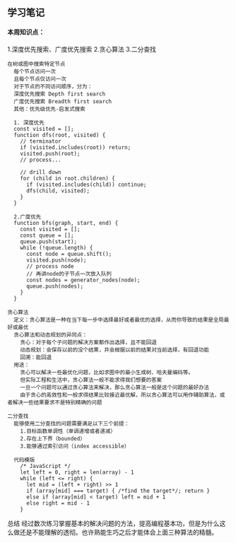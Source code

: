 ## 学习笔记
    
#### 本周知识点：
    
  1.深度优先搜索、广度优先搜索
  2.贪心算法
  3.二分查找

    在树或图中搜索特定节点
      每个节点访问一次
      且每个节点仅访问一次
      对于节点的不同访问顺序，分为：
      深度优先搜索 Depth first search
      广度优先搜索 Breadth first search
      其他：优先级优先-启发式搜索

      1. 深度优先
      const visited = [];
      function dfs(root, visited) {
        // terminator
        if (visited.includes(root)) return;
        visited.push(root);
        // process...

        // drill down
        for (child in root.children) {
          if (visited.includes(child)) continue;
          dfs(child, visited);
        }
      }

      2.广度优先
      function bfs(graph, start, end) {
        const visited = [];
        const queue = [];
        queue.push(start);
        while (!queue.length) {
          const node = queue.shift();
          visited.push(node);
          // process node
          // 再讲node的子节点一次放入队列
          const nodes = generator_nodes(node);
          queue.push(nodes);
        }
      }

    贪心算法
      定义：贪心算法是一种在当下每一步中选择最好或者最优的选择，从而你导致的结果是全局最好或最优
      贪心算法和动态规划的异同点：
        贪心：对于每个子问题的解决方案都作出选择，且不能回退
        动态规划：会保存以前的没个结果，并会根据以前的结果对当前选择，有回退功能
        回溯：能回退
      用途：
        贪心可以解决一些最优化问题，比如求图中的最小生成树、哈夫曼编码等。
        但实际工程和生活中，贪心算法一般不能求得我们想要的答案
        一旦一个问题可以通过贪心算法来解决，那么贪心算法一般是这个问题的最好办法
        由于贪心的高效性和一般求得结果比较接近最优解，所以贪心算法可以用作辅助算法，或者解决一些结果要求不是特别精确的问题
    
    二分查找
      能够使用二分查找的问题需要满足以下三个前提：
        1.目标函数单调性（单调递增或者递减）
        2.存在上下界（bounded）
        3.能够通过索引访问（index accessible）
      
      代码模版
        /* JavaScript */
        let left = 0, right = len(array) - 1
        while (left <= right) {
          let mid = (left + right) >> 1
          if (array[mid] === target) { /*find the target*/; return }
          else if (array[mid] < target) left = mid + 1
          else right = mid - 1
        }
        
  总结
    经过数次练习掌握基本的解决问题的方法，提高编程基本功，但是为什么这么做还是不能理解的透彻。也许熟能生巧之后才能体会上面三种算法的精髓。

